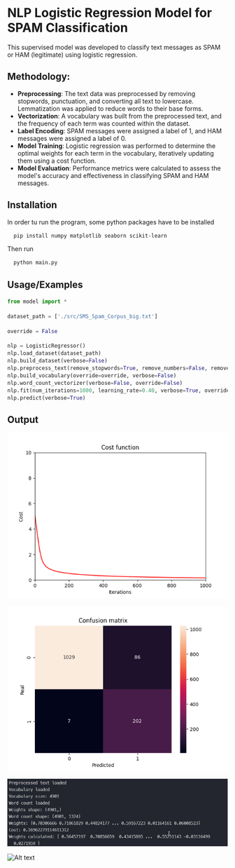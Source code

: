 
# NLP Logistic Regression Model for SPAM Classification

This supervised model was developed to classify text messages as SPAM or HAM (legitimate) using logistic regression.

## Methodology:

- **Preprocessing**: The text data was preprocessed by removing stopwords, punctuation, and converting all text to lowercase. Lemmatization was applied to reduce words to their base forms.
- **Vectorization**: A vocabulary was built from the preprocessed text, and the frequency of each term was counted within the dataset.
- **Label Encoding**: SPAM messages were assigned a label of 1, and HAM messages were assigned a label of 0.
- **Model Training**: Logistic regression was performed to determine the optimal weights for each term in the vocabulary, iteratively updating them using a cost function.
- **Model Evaluation**: Performance metrics were calculated to assess the model's accuracy and effectiveness in classifying SPAM and HAM messages.


## Installation

In order tu run the program, some python packages have to be installed

```bash
  pip install numpy matplotlib seaborn scikit-learn
```

Then run 

```bash
  python main.py
```


## Usage/Examples

```python
from model import *

dataset_path = ['./src/SMS_Spam_Corpus_big.txt']

override = False

nlp = LogisticRegressor()
nlp.load_dataset(dataset_path)
nlp.build_dataset(verbose=False)
nlp.preprocess_text(remove_stopwords=True, remove_numbers=False, remove_punctuation=True,lemmatize_text=True, lower_text=True, stop_words_path='./src/stop_words.txt', verbose=False, override=False)
nlp.build_vocabulary(override=override, verbose=False)
nlp.word_count_vectorizer(verbose=False, override=False)
nlp.fit(num_iterations=1000, learning_rate=0.40, verbose=True, override=True)
nlp.predict(verbose=True)

```


## Output

![Alt text](https://github.com/IsaiasPachecoIPN/NLPLogisticregression/blob/main/images/Figure_1.png "Cost Function")

![Alt text](https://github.com/IsaiasPachecoIPN/NLPLogisticregression/blob/main/images/Figure_2.png "Confusion Matrix")

![Alt text](https://github.com/IsaiasPachecoIPN/NLPLogisticregression/blob/main/images/output.jpg "Output Example")

![Alt text](https://github.com/IsaiasPachecoIPN/NLPLogisticregression/blob/main/images/output_2.jpg "Output Example")
